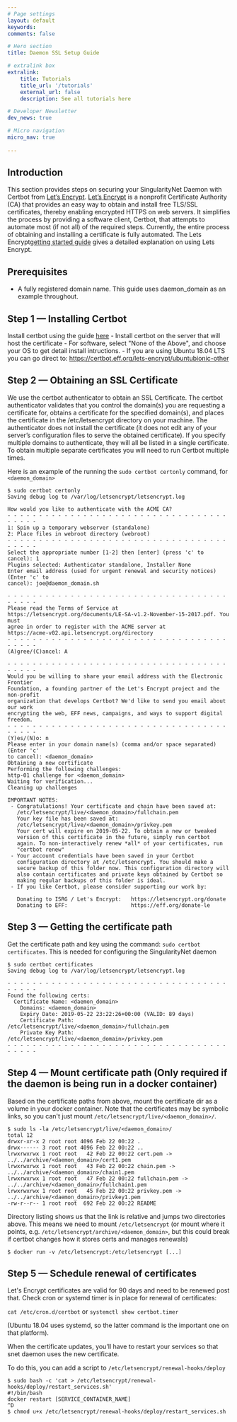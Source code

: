 ```yaml
---
# Page settings
layout: default
keywords:
comments: false

# Hero section
title: Daemon SSL Setup Guide

# extralink box
extralink:
    title: Tutorials
    title_url: '/tutorials'
    external_url: false
    description: See all tutorials here

# Developer Newsletter
dev_news: true

# Micro navigation
micro_nav: true
       
---
```

## Introduction

This section provides steps on securing your SingularityNet Daemon with Certbot from <a href="https://letsencrypt.org/" target="_blank">Let’s Encrypt</a>.
<a href="https://letsencrypt.org/" target="_blank">Let’s Encrypt</a> is a nonprofit Certificate Authority (CA) that provides an easy way to obtain and install free TLS/SSL certificates, thereby enabling encrypted HTTPS on web servers. It simplifies the process by providing a software client, Certbot, that attempts to automate most (if not all) of the required steps. Currently, the entire process of obtaining and installing a certificate is fully automated. The Lets Encrypt<a href="https://letsencrypt.org/getting-started/" target="_blank">getting started guide</a> gives a detailed explanation on using Lets Encrypt.


## Prerequisites
* A fully registered domain name. This guide uses daemon_domain as an example throughout. 

## Step 1 — Installing Certbot
Install certbot using the guide <a href="https://certbot.eff.org/" target="_blank">here</a>
    - Install certbot on the server that will host the certificate
    - For software, select "None of the Above", and choose your OS to get detail install intructions.
    - If you are using Ubuntu 18.04 LTS you can go direct to: https://certbot.eff.org/lets-encrypt/ubuntubionic-other

## Step 2 — Obtaining an SSL Certificate
We use the certbot authenticator to obtain an SSL Certificate. The certbot authenticator validates that you control the domain(s) you are requesting a certificate for, obtains a certificate for the specified domain(s), and places the certificate in the /etc/letsencrypt directory on your machine. The authenticator does not install the certificate (it does not edit any of your server’s configuration files to serve the obtained certificate). If you specify multiple domains to authenticate, they will all be listed in a single certificate. To obtain multiple separate certificates you will need to run Certbot multiple times.

Here is an example of the running the `sudo certbot certonly` command, for `<daemon_domain>`

```
$ sudo certbot certonly
Saving debug log to /var/log/letsencrypt/letsencrypt.log

How would you like to authenticate with the ACME CA?
- - - - - - - - - - - - - - - - - - - - - - - - - - - - - - - - - - - - - - - -
1: Spin up a temporary webserver (standalone)
2: Place files in webroot directory (webroot)
- - - - - - - - - - - - - - - - - - - - - - - - - - - - - - - - - - - - - - - -
Select the appropriate number [1-2] then [enter] (press 'c' to cancel): 1   
Plugins selected: Authenticator standalone, Installer None
Enter email address (used for urgent renewal and security notices) (Enter 'c' to
cancel): joe@daemon_domain.sh

- - - - - - - - - - - - - - - - - - - - - - - - - - - - - - - - - - - - - - - -
Please read the Terms of Service at
https://letsencrypt.org/documents/LE-SA-v1.2-November-15-2017.pdf. You must
agree in order to register with the ACME server at
https://acme-v02.api.letsencrypt.org/directory
- - - - - - - - - - - - - - - - - - - - - - - - - - - - - - - - - - - - - - - -
(A)gree/(C)ancel: A

- - - - - - - - - - - - - - - - - - - - - - - - - - - - - - - - - - - - - - - -
Would you be willing to share your email address with the Electronic Frontier
Foundation, a founding partner of the Let's Encrypt project and the non-profit
organization that develops Certbot? We'd like to send you email about our work
encrypting the web, EFF news, campaigns, and ways to support digital freedom.
- - - - - - - - - - - - - - - - - - - - - - - - - - - - - - - - - - - - - - - -
(Y)es/(N)o: n
Please enter in your domain name(s) (comma and/or space separated)  (Enter 'c'
to cancel): <daemon_domain>
Obtaining a new certificate
Performing the following challenges:
http-01 challenge for <daemon_domain>
Waiting for verification...
Cleaning up challenges

IMPORTANT NOTES:
 - Congratulations! Your certificate and chain have been saved at:
   /etc/letsencrypt/live/<daemon_domain>/fullchain.pem
   Your key file has been saved at:
   /etc/letsencrypt/live/<daemon_domain>/privkey.pem
   Your cert will expire on 2019-05-22. To obtain a new or tweaked
   version of this certificate in the future, simply run certbot
   again. To non-interactively renew *all* of your certificates, run
   "certbot renew"
 - Your account credentials have been saved in your Certbot
   configuration directory at /etc/letsencrypt. You should make a
   secure backup of this folder now. This configuration directory will
   also contain certificates and private keys obtained by Certbot so
   making regular backups of this folder is ideal.
 - If you like Certbot, please consider supporting our work by:

   Donating to ISRG / Let's Encrypt:   https://letsencrypt.org/donate
   Donating to EFF:                    https://eff.org/donate-le
```

## Step 3 — Getting the certificate path
Get the certificate path and key using the command: `sudo certbot certificates`. This is needed for configuring the SingularityNet daemon

```
$ sudo certbot certificates
Saving debug log to /var/log/letsencrypt/letsencrypt.log

- - - - - - - - - - - - - - - - - - - - - - - - - - - - - - - - - - - - - - - -
Found the following certs:
  Certificate Name: <daemon_domain>
    Domains: <daemon_domain>
    Expiry Date: 2019-05-22 23:22:26+00:00 (VALID: 89 days)
    Certificate Path: /etc/letsencrypt/live/<daemon_domain>/fullchain.pem
    Private Key Path: /etc/letsencrypt/live/<daemon_domain>/privkey.pem
- - - - - - - - - - - - - - - - - - - - - - - - - - - - - - - - - - - - - - - -
```

## Step 4 — Mount certificate path (Only required if the daemon is being run in a docker container)
Based on the certificate paths from above, mount the certificate dir as a volume in your docker container. Note that the certificates
may be symbolic links, so you can't just mount `/etc/letsencrypt/live/<daemon_domain>/`.

```
$ sudo ls -la /etc/letsencrypt/live/<daemon_domain>/
total 12
drwxr-xr-x 2 root root 4096 Feb 22 00:22 .
drwx------ 3 root root 4096 Feb 22 00:22 ..
lrwxrwxrwx 1 root root   42 Feb 22 00:22 cert.pem -> ../../archive/<daemon_domain>/cert1.pem
lrwxrwxrwx 1 root root   43 Feb 22 00:22 chain.pem -> ../../archive/<daemon_domain>/chain1.pem
lrwxrwxrwx 1 root root   47 Feb 22 00:22 fullchain.pem -> ../../archive/<daemon_domain>/fullchain1.pem
lrwxrwxrwx 1 root root   45 Feb 22 00:22 privkey.pem -> ../../archive/<daemon_domain>/privkey1.pem
-rw-r--r-- 1 root root  692 Feb 22 00:22 README
```

Directory listing shows us that the link is relative and jumps two directories above. 
This means we need to mount `/etc/letsencrypt` (or mount where it points, e.g. `/etc/letsencrypt/archive/<daemon_domain>`, 
but this could break if certbot changes how it stores certs and manages renewals)

```
$ docker run -v /etc/letsencrypt:/etc/letsencrypt [...]
```

## Step 5 — Schedule renewal of certificates

Let's Encrypt certificates are valid for 90 days and need to be renewed post that. 
Check cron or systemd timer is in place for renewal of certificates:

`cat /etc/cron.d/certbot` or `systemctl show certbot.timer`

(Ubuntu 18.04 uses systemd, so the latter command is the important one on that platform).

When the certificate updates, you'll have to restart your services so that snet daemon uses the new certificate.

To do this, you can add a script to `/etc/letsencrypt/renewal-hooks/deploy`

```
$ sudo bash -c 'cat > /etc/letsencrypt/renewal-hooks/deploy/restart_services.sh'
#!/bin/bash
docker restart [SERVICE_CONTAINER_NAME]
^D
$ chmod u+x /etc/letsencrypt/renewal-hooks/deploy/restart_services.sh
```